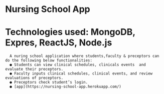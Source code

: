 # Nursing School App
# Technologies used: MongoDB, Expres, ReactJS, Node.js 
      A nuring school application where students,faculty & preceptors can do the following below functionalities: 
      ● Students can view clinical schedules, clinicals events  and evaluate their preceptors.
      ● Faculty inputs clinical schedules, clinical events, and review evaluations of preceptors. 
      ● Preceptors check student’s login.
      ● [app](https://nursing-school-app.herokuapp.com/) 
      
      
      
